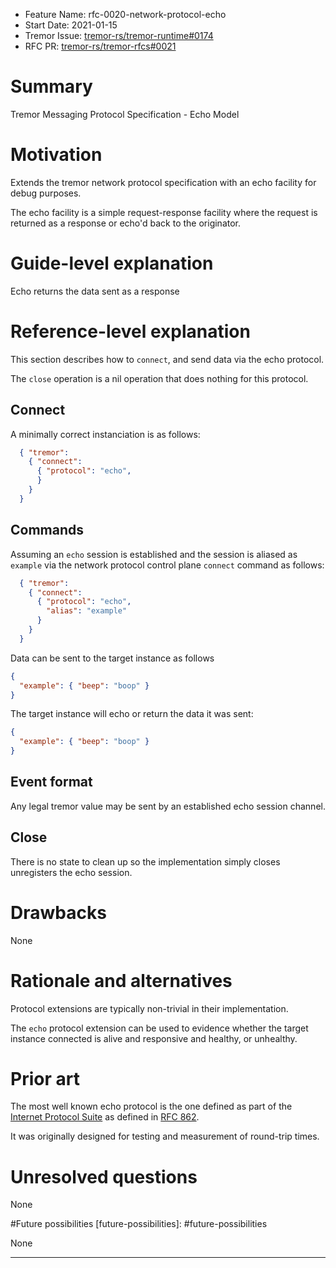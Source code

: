 - Feature Name: rfc-0020-network-protocol-echo
- Start Date: 2021-01-15
- Tremor Issue: [tremor-rs/tremor-runtime#0174](https://github.com/tremor-rs/tremor-runtime/pull/174)
- RFC PR: [tremor-rs/tremor-rfcs#0021](https://github.com/tremor-rs/tremor-rfcs/pull/0021)

# Summary

[summary]: #summary

Tremor Messaging Protocol Specification - Echo Model

# Motivation

[motivation]: #motivation

Extends the tremor network protocol specification with an echo facility
for debug purposes.

The echo facility is a simple request-response facility where the
request is returned as a response or echo'd back to the originator.

# Guide-level explanation

[guide-level-explanation]: #guide-level-explanation

Echo returns the data sent as a response

# Reference-level explanation

[reference-level-explanation]: #reference-level-explanation

This section describes how to `connect`, and send data via the
echo protocol.

The `close` operation is a nil operation that does nothing for this protocol.

## Connect

A minimally correct instanciation is as follows:

```json
  { "tremor": 
    { "connect": 
      { "protocol": "echo",
      }
    }
  }
```

## Commands

Assuming an `echo` session is established and the session is aliased as `example`
via the network protocol control plane `connect` command as follows:

```json
  { "tremor": 
    { "connect": 
      { "protocol": "echo",
        "alias": "example"
      }
    }
  }
```

Data can be sent to the target instance as follows

```json
{ 
  "example": { "beep": "boop" }
}
```

The target instance will echo or return the data it was sent:

```json
{ 
  "example": { "beep": "boop" }
}
```

## Event format

Any legal tremor value may be sent by an established echo session channel.

## Close

There is no state to clean up so the implementation simply closes unregisters
the echo session.

# Drawbacks

[drawbacks]: #drawbacks

None

# Rationale and alternatives

[rationale-and-alternatives]: #rationale-and-alternatives

Protocol extensions are typically non-trivial in their implementation.

The `echo` protocol extension can be used to evidence whether the target
instance connected is alive and responsive and healthy, or unhealthy.

# Prior art

[prior-art]: #prior-art

The most well known echo protocol is the one defined as part of the
[Internet Protocol Suite](https://en.wikipedia.org/wiki/Internet_Protocol_Suite) as
defined in [RFC 862](https://tools.ietf.org/html/rfc862).

It was originally designed for testing and measurement of round-trip times.

# Unresolved questions

[unresolved-questions]: #unresolved-questions

None

#Future possibilities
[future-possibilities]: #future-possibilities

None

----